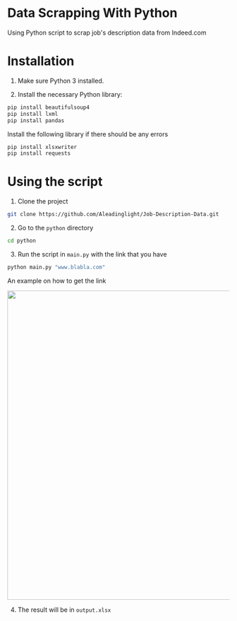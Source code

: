 # Data Scrapping With Python

Using Python script to scrap job's description data from Indeed.com

# Installation

1. Make sure Python 3 installed.

2. Install the necessary Python library:

```bash
pip install beautifulsoup4
pip install lxml
pip install pandas
```

Install the following library if there should be any errors

```bash
pip install xlsxwriter
pip install requests
```

# Using the script

1. Clone the project

```bash
git clone https://github.com/Aleadinglight/Job-Description-Data.git
```

2. Go to the `python` directory

```bash
cd python
```

3. Run the script in `main.py` with the link that you have

```bash
python main.py "www.blabla.com"
```

An example on how to get the link

<img src="../master/copylink.png"  width="700"/>

4. The result will be in `output.xlsx`
